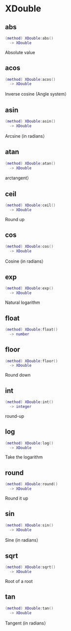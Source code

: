 # XDouble

## abs

```lua
(method) XDouble:abs()
  -> XDouble
```

 Absolute value
## acos

```lua
(method) XDouble:acos()
  -> XDouble
```

 Inverse cosine (Angle system）
## asin

```lua
(method) XDouble:asin()
  -> XDouble
```

 Arcsine (in radians）
## atan

```lua
(method) XDouble:atan()
  -> XDouble
```

 arctangent）
## ceil

```lua
(method) XDouble:ceil()
  -> XDouble
```

 Round up
## cos

```lua
(method) XDouble:cos()
  -> XDouble
```

 Cosine (in radians）
## exp

```lua
(method) XDouble:exp()
  -> XDouble
```

 Natural logarithm
## float

```lua
(method) XDouble:float()
  -> number
```

## floor

```lua
(method) XDouble:floor()
  -> XDouble
```

 Round down
## int

```lua
(method) XDouble:int()
  -> integer
```

 round-up
## log

```lua
(method) XDouble:log()
  -> XDouble
```

 Take the logarithm
## round

```lua
(method) XDouble:round()
  -> XDouble
```

 Round it up
## sin

```lua
(method) XDouble:sin()
  -> XDouble
```

 Sine (in radians）
## sqrt

```lua
(method) XDouble:sqrt()
  -> XDouble
```

 Root of a root
## tan

```lua
(method) XDouble:tan()
  -> XDouble
```

 Tangent (in radians）

